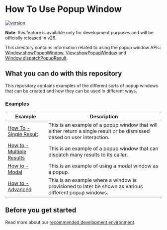 # How To Use Popup Window
[![version](https://img.shields.io/badge/version-canary-yellow.svg)](https://shields.io/)

**Note**: this feature is available only for development purposes and will be officially released in v26.

This directory contains information related to using the popup window APIs: [Window.showPopupWindow](https://developer.openfin.co/docs/javascript/stable/tutorial-Window.showPopupWindow.html), [View.showPopupWindow](https://developer.openfin.co/docs/javascript/stable/tutorial-View.showPopupWindow.html) and [Window.dispatchPopupResult](https://developer.openfin.co/docs/javascript/stable/tutorial-Window.dispatchPopupResult.html).

## What you can do with this repository

This repository contains examples of the different sorts of popup windows that can be created and how they can be used in different ways.

### Examples

  | Example         | Description |
|---------------------|------------------------------------
| [How To - Single Result](./single-result) | This is an example of a popup window that will either return a single result or be dismissed based on user interaction.
| [How to - Multiple Results](./multiple-results) | This is an example of a popup window that can dispatch many results to its caller.
| [How to - Modal](./modal) | This is an example of using a modal window as a popup.
| [How to - Advanced](./advanced) | This is an example where a window is provisioned to later be shown as various different popup windows. 

## Before you get started

Read more about our [recommended development environment](https://developers.openfin.co/of-docs/docs/set-up-your-dev-environment).